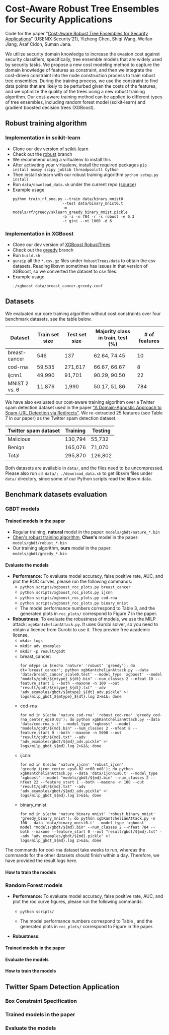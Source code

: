 # Cost-Aware Robust Tree Ensembles for Security Applications
Code for the paper "[Cost-Aware Robust Tree Ensembles for Security Applications](https://arxiv.org/abs/1912.01149)" (USENIX Security'21), Yizheng Chen, Shiqi Wang, Weifan Jiang, Asaf Cidon, Suman Jana.

We utilize security domain knowledge to increase the evasion cost against security classifiers, specifically, tree ensemble models that are widely used by security tasks. We propose a new cost modeling method to capture the domain knowledge of features as constraint, and then we integrate the cost-driven constraint into the node construction process to train robust tree ensembles. During the training process, we use the constraint to find data points that are likely to be perturbed given the costs of the features, and we optimize the quality of the trees using a new robust training algorithm. Our cost-aware training method can be applied to different types of tree ensembles, including random forest model (scikit-learn) and gradient boosted decision trees (XGBoost).

## Robust training algorithm

### Implementation in scikit-learn

* Clone our dev version of [scikit-learn](https://github.com/surrealyz/scikit-learn/)
* Check out the [robust](https://github.com/surrealyz/scikit-learn/tree/robust) branch
* We recommend using a virtualenv to install this
* After activating your virtualenv, install the required packages ```pip install numpy scipy joblib threadpoolctl Cython```
* Then install sklearn with our robust training algorithm ```python setup.py install```
* Run `data/download_data.sh` under the current repo [(source)](https://github.com/chenhongge/RobustTrees/blob/master/data/download_data.sh)
* Example usage
  ```
  python train_rf_one.py --train data/binary_mnist0
                        --test data/binary_mnist0.t
                        -m models/rf/greedy/sklearn_greedy_binary_mnist.pickle
                        -b -z -n 784 -r -s robust -e 0.3
                        -c gini --nt 1000 -d 6
  ```

### Implementation in XGBoost

* Clone our dev version of [XGBoost RobustTrees](https://github.com/surrealyz/RobustTrees)
* Check out the [greedy](https://github.com/surrealyz/RobustTrees/tree/greedy) branch
* Run `build.sh`
* `gunzip` all the `*.csv.gz` files under `RobustTrees/data` to obtain the csv datasets. Reading libsvm sometimes has issues in that version of XGBoost, so we converted the dataset to csv files.
* Example usage
  ```
  ./xgboost data/breast_cancer.greedy.conf
  ```

## Datasets

We evaluated our core training algorithm without cost constraints over four benchmark datasets, see the table below.

| Dataset | Train set size  | Test set size  | Majority class in train, test (%)  | # of features  |
|---|---|---|---|---|
| breast-cancer  | 546 | 137  | 62.64, 74.45  | 10  |
| cod-rna  | 59,535  | 271,617  | 66.67, 66.67  | 8  |
| ijcnn1  | 49,990  | 91,701  | 90.29, 90.50  | 22  |
| MNIST 2 vs. 6  | 11,876  | 1,990  | 50.17, 51.86  | 784  |

We have also evaluated our cost-aware training algorihtm over a Twitter spam detection dataset used in the paper ["A Domain-Agnostic Approach to Spam-URL Detection via Redirects"](https://www.andrew.cmu.edu/user/lakoglu/pubs/17-pakdd-urlspam.pdf). We re-extracted 25 features (see Table 7 in our paper) as the Twitter spam detection dataset.

| Twitter spam dataset  | Training  |  Testing |
|---|---|---|
| Malicious  | 130,794  | 55,732  |
| Benign  | 165,076  | 71,070  |
| Total  | 295,870  | 126,802  |

Both datasets are available in `data/`, and the files need to be uncompressed.
Please also run `cd data/; ./download_data.sh` to get libsvm files under `data/` directory, since some of our Python scripts read the libsvm data.

## Benchmark datasets evaluation

### GBDT models

#### Trained models in the paper

* Regular training, **natural** model in the paper: `models/gbdt/nature_*.bin`
* [Chen's robust training algorithm](https://github.com/chenhongge/RobustTrees), **Chen's** model in the paper: `models/gbdt/robust_*.bin`
* Our training algorithm, **ours** model in the paper: `models/gbdt/greedy_*.bin`

#### Evaluate the models

* **Performance:** To evaluate model accuracy, false positive rate, AUC, and plot the ROC curves, please run the following commands:
  * `python scripts/xgboost_roc_plots.py breast_cancer`
  * `python scripts/xgboost_roc_plots.py ijcnn`
  * `python scripts/xgboost_roc_plots.py cod-rna`
  * `python scripts/xgboost_roc_plots.py binary_mnist`
  * The model performance numbers correspond to Table 3, and the generated plots in `roc_plots/` correspond to Figure 7 in the paper.
* **Robustness:** To evaluate the robustness of models, we use the MILP attack: `xgbKantchelianAttack.py`. It uses Gurobi solver, so you need to obtain a licence from Gurobi to use it. They provide free academic license.
  * `mkdir logs`
  * `mkdir adv_examples`
  * `mkdir -p result/gbdt`
  * breast_cancer:
    ```
    for mtype in $(echo 'nature' 'robust' 'greedy'); do dt='breast_cancer'; python xgbKantchelianAttack.py --data 'data/breast_cancer_scale0.test' --model_type 'xgboost' --model "models/gbdt/${mtype}_${dt}.bin" --num_classes 2 --nfeat 10 --feature_start 1 --both --maxone -n 100 --out "result/gbdt/${mtype}_${dt}.txt" --adv "adv_examples/gbdt/${mtype}_${dt}_adv.pickle" >! logs/milp_gbdt_${mtype}_${dt}.log 2>&1&; done
    ```
  * cod-rna
    ```
    for md in $(echo 'nature_cod-rna' 'robust_cod-rna' 'greedy_cod-rna_center_eps0.03'); do python xgbKantchelianAttack.py --data 'data/cod-rna_s.t' --model_type 'xgboost' --model "models/gbdt/${md}.bin" --num_classes 2 --nfeat 8 --feature_start 0 --both --maxone -n 5000 --out "result/gbdt/${md}.txt" --adv "adv_examples/gbdt/${md}_adv.pickle" >! logs/milp_gbdt_${md}.log 2>&1&; done
    ```
  * ijcnn:
    ```
    for md in $(echo 'nature_ijcnn' 'robust_ijcnn' 'greedy_ijcnn_center_eps0.02_nr60_md8'); do python xgbKantchelianAttack.py --data 'data/ijcnn1s0.t' --model_type 'xgboost' --model "models/gbdt/${md}.bin" --num_classes 2 --nfeat 22 --feature_start 1 --both --maxone -n 100 --out "result/gbdt/${md}.txt" --adv "adv_examples/gbdt/${md}_adv.pickle" >! logs/milp_gbdt_${md}.log 2>&1&; done
    ```
  * binary_mnist:
    ```
    for md in $(echo 'nature_binary_mnist' 'robust_binary_mnist' 'greedy_binary_mnist'); do python xgbKantchelianAttack.py -n 100 --data 'data/binary_mnist0.t' --model_type 'xgboost' --model "models/gbdt/${md}.bin" --num_classes 2 --nfeat 784 --both --maxone --feature_start 0 --out "result/gbdt/${md}.txt" --adv "adv_examples/gbdt/${md}.pickle" >! logs/milp_gbdt_${md}.log 2>&1&; done
    ```

The commands for cod-rna dataset take weeks to run, whereas the commands for the other datasets should finish within a day. Therefore, we have provided the result logs here.

#### How to train the models

### Random Forest models

* **Performance:** To evaluate model accuracy, false positive rate, AUC, and plot the roc curve figures, please run the following commands:
  * `python scripts/`

  * The model performance numbers correspond to Table , and the generated plots in `roc_plots/` correspond to Figure  in the paper.
* **Robustness:** 

#### Trained models in the paper

#### Evaluate the models

#### How to train the models

## Twitter Spam Detection Application

### Box Constraint Specification

### Trained models in the paper

### Evaluate the models

